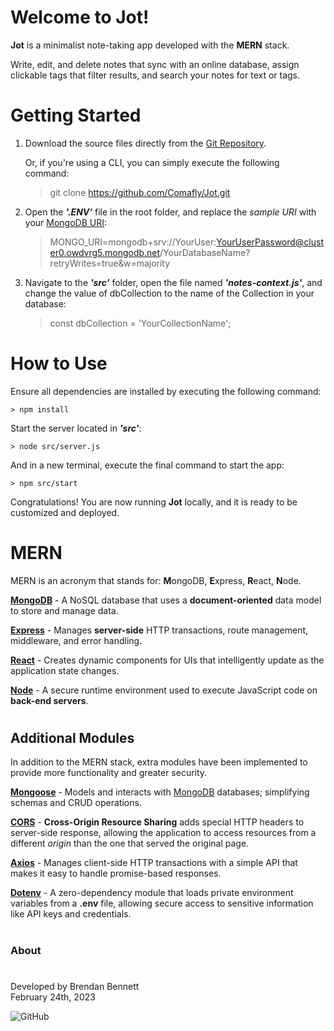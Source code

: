
#
# Welcome to **Jot**!

**Jot** is a minimalist note-taking app developed with the **MERN** stack.

Write, edit, and delete notes that sync with an online database, assign clickable tags that filter results, and search your notes for text or tags.

#
# Getting Started

1. Download the source files directly from the [Git Repository](https://github.com/Comafly/Jot). 
 
    Or, if you're using a CLI, you can simply execute the following command: 
    > git clone https://github.com/Comafly/Jot.git

2. Open the ***'.ENV'*** file in the root folder, and replace the *sample URI* with your [MongoDB URI](https://www.mongodb.com/docs/manual/reference/connection-string/):

    > MONGO_URI=mongodb+srv://YourUser:YourUserPassword@cluster0.owdvrg5.mongodb.net/YourDatabaseName?retryWrites=true&w=majority

3. Navigate to the ***'src'*** folder, open the file named ***'notes-context.js'***, and change the value of dbCollection to the name of the Collection in your database:

    > const dbCollection = 'YourCollectionName';

#
# How to Use

Ensure all dependencies are installed by executing the following command:
    
    > npm install

Start the server located in ***'src'***:

    > node src/server.js

And in a new terminal, execute the final command to start the app:

    > npm src/start


Congratulations! You are now running **Jot** locally, and it is ready to be customized and deployed.

#
# MERN

MERN is an acronym that stands for: **M**ongoDB, **E**xpress, **R**eact, **N**ode.

[**MongoDB**](https://www.mongodb.com/) - A NoSQL database that uses a **document-oriented** data model to store and manage data.

[**Express**](https://expressjs.com/) - Manages **server-side** HTTP transactions, route management, middleware, and error handling.

[**React**](https://reactjs.org/) - Creates dynamic components for UIs that intelligently update as the application state changes.

[**Node**](https://nodejs.org/en/) - A secure runtime environment used to execute JavaScript code on **back-end servers**.

#
## Additional Modules

In addition to the MERN stack, extra modules have been implemented to provide more functionality and greater security.

[**Mongoose**](https://mongoosejs.com/docs/) - Models and interacts with [MongoDB](https://www.mongodb.com/) databases; simplifying schemas and CRUD operations.

[**CORS**](https://developer.mozilla.org/en-US/docs/Web/HTTP/CORS) - **Cross-Origin Resource Sharing** adds special HTTP headers to server-side response, allowing the application to access resources from a different *origin* than the one that served the original page.

[**Axios**](https://axios-http.com/) - Manages client-side HTTP transactions with a simple API that makes it easy to handle promise-based responses.

[**Dotenv**](https://www.dotenv.org/) - A zero-dependency module that loads private environment variables from a **.env** file, allowing secure access to sensitive information like API keys and credentials.

#
### About
#
Developed by Brendan Bennett  
February 24th, 2023

![GitHub](https://img.shields.io/github/license/Comafly/Jot?label=license&style=for-the-badge)
